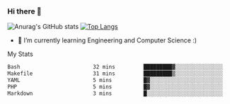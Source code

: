 ### Hi there 👋

![Anurag's GitHub stats](https://github-readme-stats.vercel.app/api?username=MatteoIorio11&show_icons=true&theme=dark) 
[![Top Langs](https://github-readme-stats.vercel.app/api/top-langs/?username=MatteoIorio11&theme=dark)](https://github.com/MatteoIorio11/github-readme-stats)

- 🌱 I’m currently learning Engineering and Computer Science :)

<!--
**MatteoIorio11/MatteoIorio11** is a ✨ _special_ ✨ repository because its `README.md` (this file) appears on your GitHub profile.

Here are some ideas to get you started:

- 🔭 I’m currently working on ...
- 🌱 I’m currently learning ...
- 👯 I’m looking to collaborate on ...
- 🤔 I’m looking for help with ...
- 💬 Ask me about ...
- 📫 How to reach me: ...
- 😄 Pronouns: ...
- ⚡ Fun fact: ...
-->
My Stats
<!--START_SECTION:waka-->

```txt
Bash                       32 mins         █████████▓░░░░░░░░░░░░░░░   39.33 %
Makefile                   31 mins         █████████▒░░░░░░░░░░░░░░░   37.90 %
YAML                       5 mins          █▓░░░░░░░░░░░░░░░░░░░░░░░   06.47 %
PHP                        5 mins          █▓░░░░░░░░░░░░░░░░░░░░░░░   06.33 %
Markdown                   3 mins          █░░░░░░░░░░░░░░░░░░░░░░░░   04.41 %
```

<!--END_SECTION:waka-->
